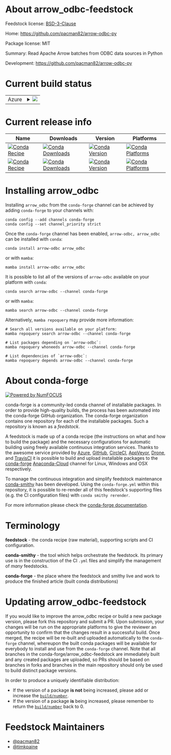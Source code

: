 About arrow_odbc-feedstock
==========================

Feedstock license: [BSD-3-Clause](https://github.com/conda-forge/arrow_odbc-feedstock/blob/main/LICENSE.txt)

Home: https://github.com/pacman82/arrow-odbc-py

Package license: MIT

Summary: Read Apache Arrow batches from ODBC data sources in Python

Development: https://github.com/pacman82/arrow-odbc-py

Current build status
====================


<table>
    
  <tr>
    <td>Azure</td>
    <td>
      <details>
        <summary>
          <a href="https://dev.azure.com/conda-forge/feedstock-builds/_build/latest?definitionId=17172&branchName=main">
            <img src="https://dev.azure.com/conda-forge/feedstock-builds/_apis/build/status/arrow_odbc-feedstock?branchName=main">
          </a>
        </summary>
        <table>
          <thead><tr><th>Variant</th><th>Status</th></tr></thead>
          <tbody><tr>
              <td>linux_64_python3.10.____cpython</td>
              <td>
                <a href="https://dev.azure.com/conda-forge/feedstock-builds/_build/latest?definitionId=17172&branchName=main">
                  <img src="https://dev.azure.com/conda-forge/feedstock-builds/_apis/build/status/arrow_odbc-feedstock?branchName=main&jobName=linux&configuration=linux%20linux_64_python3.10.____cpython" alt="variant">
                </a>
              </td>
            </tr><tr>
              <td>linux_64_python3.11.____cpython</td>
              <td>
                <a href="https://dev.azure.com/conda-forge/feedstock-builds/_build/latest?definitionId=17172&branchName=main">
                  <img src="https://dev.azure.com/conda-forge/feedstock-builds/_apis/build/status/arrow_odbc-feedstock?branchName=main&jobName=linux&configuration=linux%20linux_64_python3.11.____cpython" alt="variant">
                </a>
              </td>
            </tr><tr>
              <td>linux_64_python3.8.____cpython</td>
              <td>
                <a href="https://dev.azure.com/conda-forge/feedstock-builds/_build/latest?definitionId=17172&branchName=main">
                  <img src="https://dev.azure.com/conda-forge/feedstock-builds/_apis/build/status/arrow_odbc-feedstock?branchName=main&jobName=linux&configuration=linux%20linux_64_python3.8.____cpython" alt="variant">
                </a>
              </td>
            </tr><tr>
              <td>linux_64_python3.9.____cpython</td>
              <td>
                <a href="https://dev.azure.com/conda-forge/feedstock-builds/_build/latest?definitionId=17172&branchName=main">
                  <img src="https://dev.azure.com/conda-forge/feedstock-builds/_apis/build/status/arrow_odbc-feedstock?branchName=main&jobName=linux&configuration=linux%20linux_64_python3.9.____cpython" alt="variant">
                </a>
              </td>
            </tr><tr>
              <td>osx_64_python3.10.____cpython</td>
              <td>
                <a href="https://dev.azure.com/conda-forge/feedstock-builds/_build/latest?definitionId=17172&branchName=main">
                  <img src="https://dev.azure.com/conda-forge/feedstock-builds/_apis/build/status/arrow_odbc-feedstock?branchName=main&jobName=osx&configuration=osx%20osx_64_python3.10.____cpython" alt="variant">
                </a>
              </td>
            </tr><tr>
              <td>osx_64_python3.11.____cpython</td>
              <td>
                <a href="https://dev.azure.com/conda-forge/feedstock-builds/_build/latest?definitionId=17172&branchName=main">
                  <img src="https://dev.azure.com/conda-forge/feedstock-builds/_apis/build/status/arrow_odbc-feedstock?branchName=main&jobName=osx&configuration=osx%20osx_64_python3.11.____cpython" alt="variant">
                </a>
              </td>
            </tr><tr>
              <td>osx_64_python3.8.____cpython</td>
              <td>
                <a href="https://dev.azure.com/conda-forge/feedstock-builds/_build/latest?definitionId=17172&branchName=main">
                  <img src="https://dev.azure.com/conda-forge/feedstock-builds/_apis/build/status/arrow_odbc-feedstock?branchName=main&jobName=osx&configuration=osx%20osx_64_python3.8.____cpython" alt="variant">
                </a>
              </td>
            </tr><tr>
              <td>osx_64_python3.9.____cpython</td>
              <td>
                <a href="https://dev.azure.com/conda-forge/feedstock-builds/_build/latest?definitionId=17172&branchName=main">
                  <img src="https://dev.azure.com/conda-forge/feedstock-builds/_apis/build/status/arrow_odbc-feedstock?branchName=main&jobName=osx&configuration=osx%20osx_64_python3.9.____cpython" alt="variant">
                </a>
              </td>
            </tr>
          </tbody>
        </table>
      </details>
    </td>
  </tr>
</table>

Current release info
====================

| Name | Downloads | Version | Platforms |
| --- | --- | --- | --- |
| [![Conda Recipe](https://img.shields.io/badge/recipe-arrow--odbc-green.svg)](https://anaconda.org/conda-forge/arrow-odbc) | [![Conda Downloads](https://img.shields.io/conda/dn/conda-forge/arrow-odbc.svg)](https://anaconda.org/conda-forge/arrow-odbc) | [![Conda Version](https://img.shields.io/conda/vn/conda-forge/arrow-odbc.svg)](https://anaconda.org/conda-forge/arrow-odbc) | [![Conda Platforms](https://img.shields.io/conda/pn/conda-forge/arrow-odbc.svg)](https://anaconda.org/conda-forge/arrow-odbc) |
| [![Conda Recipe](https://img.shields.io/badge/recipe-arrow_odbc-green.svg)](https://anaconda.org/conda-forge/arrow_odbc) | [![Conda Downloads](https://img.shields.io/conda/dn/conda-forge/arrow_odbc.svg)](https://anaconda.org/conda-forge/arrow_odbc) | [![Conda Version](https://img.shields.io/conda/vn/conda-forge/arrow_odbc.svg)](https://anaconda.org/conda-forge/arrow_odbc) | [![Conda Platforms](https://img.shields.io/conda/pn/conda-forge/arrow_odbc.svg)](https://anaconda.org/conda-forge/arrow_odbc) |

Installing arrow_odbc
=====================

Installing `arrow_odbc` from the `conda-forge` channel can be achieved by adding `conda-forge` to your channels with:

```
conda config --add channels conda-forge
conda config --set channel_priority strict
```

Once the `conda-forge` channel has been enabled, `arrow-odbc, arrow_odbc` can be installed with `conda`:

```
conda install arrow-odbc arrow_odbc
```

or with `mamba`:

```
mamba install arrow-odbc arrow_odbc
```

It is possible to list all of the versions of `arrow-odbc` available on your platform with `conda`:

```
conda search arrow-odbc --channel conda-forge
```

or with `mamba`:

```
mamba search arrow-odbc --channel conda-forge
```

Alternatively, `mamba repoquery` may provide more information:

```
# Search all versions available on your platform:
mamba repoquery search arrow-odbc --channel conda-forge

# List packages depending on `arrow-odbc`:
mamba repoquery whoneeds arrow-odbc --channel conda-forge

# List dependencies of `arrow-odbc`:
mamba repoquery depends arrow-odbc --channel conda-forge
```


About conda-forge
=================

[![Powered by
NumFOCUS](https://img.shields.io/badge/powered%20by-NumFOCUS-orange.svg?style=flat&colorA=E1523D&colorB=007D8A)](https://numfocus.org)

conda-forge is a community-led conda channel of installable packages.
In order to provide high-quality builds, the process has been automated into the
conda-forge GitHub organization. The conda-forge organization contains one repository
for each of the installable packages. Such a repository is known as a *feedstock*.

A feedstock is made up of a conda recipe (the instructions on what and how to build
the package) and the necessary configurations for automatic building using freely
available continuous integration services. Thanks to the awesome service provided by
[Azure](https://azure.microsoft.com/en-us/services/devops/), [GitHub](https://github.com/),
[CircleCI](https://circleci.com/), [AppVeyor](https://www.appveyor.com/),
[Drone](https://cloud.drone.io/welcome), and [TravisCI](https://travis-ci.com/)
it is possible to build and upload installable packages to the
[conda-forge](https://anaconda.org/conda-forge) [Anaconda-Cloud](https://anaconda.org/)
channel for Linux, Windows and OSX respectively.

To manage the continuous integration and simplify feedstock maintenance
[conda-smithy](https://github.com/conda-forge/conda-smithy) has been developed.
Using the ``conda-forge.yml`` within this repository, it is possible to re-render all of
this feedstock's supporting files (e.g. the CI configuration files) with ``conda smithy rerender``.

For more information please check the [conda-forge documentation](https://conda-forge.org/docs/).

Terminology
===========

**feedstock** - the conda recipe (raw material), supporting scripts and CI configuration.

**conda-smithy** - the tool which helps orchestrate the feedstock.
                   Its primary use is in the construction of the CI ``.yml`` files
                   and simplify the management of *many* feedstocks.

**conda-forge** - the place where the feedstock and smithy live and work to
                  produce the finished article (built conda distributions)


Updating arrow_odbc-feedstock
=============================

If you would like to improve the arrow_odbc recipe or build a new
package version, please fork this repository and submit a PR. Upon submission,
your changes will be run on the appropriate platforms to give the reviewer an
opportunity to confirm that the changes result in a successful build. Once
merged, the recipe will be re-built and uploaded automatically to the
`conda-forge` channel, whereupon the built conda packages will be available for
everybody to install and use from the `conda-forge` channel.
Note that all branches in the conda-forge/arrow_odbc-feedstock are
immediately built and any created packages are uploaded, so PRs should be based
on branches in forks and branches in the main repository should only be used to
build distinct package versions.

In order to produce a uniquely identifiable distribution:
 * If the version of a package **is not** being increased, please add or increase
   the [``build/number``](https://docs.conda.io/projects/conda-build/en/latest/resources/define-metadata.html#build-number-and-string).
 * If the version of a package **is** being increased, please remember to return
   the [``build/number``](https://docs.conda.io/projects/conda-build/en/latest/resources/define-metadata.html#build-number-and-string)
   back to 0.

Feedstock Maintainers
=====================

* [@pacman82](https://github.com/pacman82/)
* [@timkpaine](https://github.com/timkpaine/)

